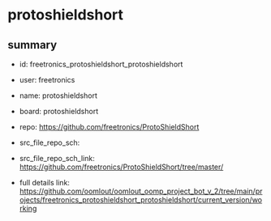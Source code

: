 # protoshieldshort
 
## summary 
* id: freetronics_protoshieldshort_protoshieldshort
* user: freetronics
* name: protoshieldshort
* board: protoshieldshort
* repo: https://github.com/freetronics/ProtoShieldShort



* src_file_repo_sch: 
* src_file_repo_sch_link: https://github.com/freetronics/ProtoShieldShort/tree/master/
* full details link: https://github.com/oomlout/oomlout_oomp_project_bot_v_2/tree/main/projects/freetronics_protoshieldshort_protoshieldshort/current_version/working  







